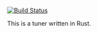 [![Build Status](https://travis-ci.org/fehrenbach/tuner.svg?branch=master)](https://travis-ci.org/fehrenbach/tuner)

This is a tuner written in Rust.
